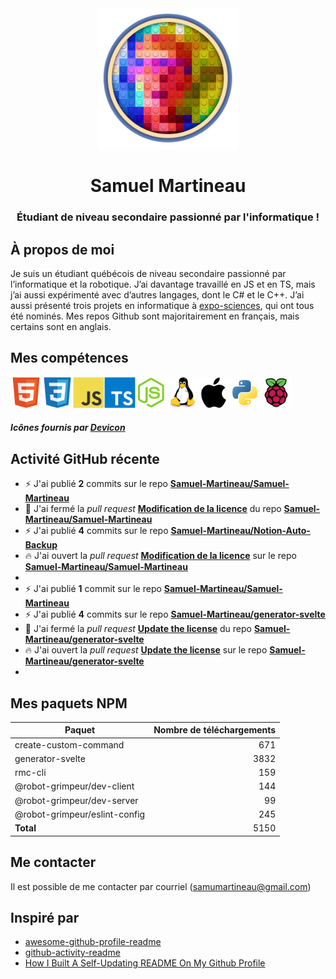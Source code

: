 <div align="middle">
  <img height="225" alt="avatar" src="https://raw.githubusercontent.com/Samuel-Martineau/Samuel-Martineau/master/avatar.png">
  <h1>Samuel Martineau</h1>
  <h3>Étudiant de niveau secondaire passionné par l'informatique !</h3>
</div>

## À propos de moi

Je suis un étudiant québécois de niveau secondaire passionné par l’informatique et la robotique. J’ai davantage travaillé en JS et en TS, mais j’ai aussi expérimenté avec d’autres langages, dont le C# et le C++. J’ai aussi présenté trois projets en informatique à [expo-sciences](https://technoscience.ca/programmes/expo-sciences/), qui ont tous été nominés. Mes repos Github sont majoritairement en français, mais certains sont en anglais.

## Mes compétences

<img alt="HTML5" src="https://raw.githubusercontent.com/devicons/devicon/master/icons/html5/html5-original.svg" width="50" title="HTML5" /><img alt="CSS3" src="https://raw.githubusercontent.com/devicons/devicon/master/icons/css3/css3-original.svg" width="50" title="CSS3" /><img alt="JavaScript" src="https://raw.githubusercontent.com/devicons/devicon/master/icons/javascript/javascript-original.svg" width="50" title="JavaScript" /><img alt="TypeScript" src="https://raw.githubusercontent.com/devicons/devicon/master/icons/typescript/typescript-original.svg" width="50" title="TypeScript" /><img alt="NodeJS" src="https://raw.githubusercontent.com/devicons/devicon/master/icons/nodejs/nodejs-original.svg" width="50" title="NodeJS" /><img alt="Linux" src="https://raw.githubusercontent.com/devicons/devicon/master/icons/linux/linux-original.svg" width="50" title="Linux" /><img alt="Apple" src="https://raw.githubusercontent.com/devicons/devicon/master/icons/apple/apple-original.svg" width="50" title="Apple" /><img alt="Python" src="https://raw.githubusercontent.com/devicons/devicon/master/icons/python/python-original.svg" width="50" title="Python" /><img alt="RaspberryPi" src="https://raw.githubusercontent.com/devicons/devicon/master/icons/raspberrypi/raspberrypi-original.svg" width="50" title="RaspberryPi" />

##### Icônes fournis par [Devicon](https://konpa.github.io/devicon/)

## Activité GitHub récente

- ⚡ J&#x27;ai publié **2** commits sur le repo [**Samuel-Martineau/Samuel-Martineau**](https://github.com/Samuel-Martineau/Samuel-Martineau)
- 🚫 J&#x27;ai fermé la _pull request_ [**Modification de la licence**](https://github.com/Samuel-Martineau/Samuel-Martineau/pull/10) du repo [**Samuel-Martineau/Samuel-Martineau**](https://github.com/Samuel-Martineau/Samuel-Martineau)
- ⚡ J&#x27;ai publié **4** commits sur le repo [**Samuel-Martineau/Notion-Auto-Backup**](https://github.com/Samuel-Martineau/Notion-Auto-Backup)
- 🔥 J&#x27;ai ouvert la _pull request_ [**Modification de la licence**](https://github.com/Samuel-Martineau/Samuel-Martineau/pull/10) sur le repo [**Samuel-Martineau/Samuel-Martineau**](https://github.com/Samuel-Martineau/Samuel-Martineau)
-
- ⚡ J&#x27;ai publié **1** commit sur le repo [**Samuel-Martineau/Samuel-Martineau**](https://github.com/Samuel-Martineau/Samuel-Martineau)
- ⚡ J&#x27;ai publié **4** commits sur le repo [**Samuel-Martineau/generator-svelte**](https://github.com/Samuel-Martineau/generator-svelte)
- 🚫 J&#x27;ai fermé la _pull request_ [**Update the license**](https://github.com/Samuel-Martineau/generator-svelte/pull/22) du repo [**Samuel-Martineau/generator-svelte**](https://github.com/Samuel-Martineau/generator-svelte)
- 🔥 J&#x27;ai ouvert la _pull request_ [**Update the license**](https://github.com/Samuel-Martineau/generator-svelte/pull/22) sur le repo [**Samuel-Martineau/generator-svelte**](https://github.com/Samuel-Martineau/generator-svelte)
-

## Mes paquets NPM

| Paquet                        | Nombre de téléchargements |
| ----------------------------- | ------------------------: |
| create-custom-command         |                       671 |
| generator-svelte              |                      3832 |
| rmc-cli                       |                       159 |
| @robot-grimpeur/dev-client    |                       144 |
| @robot-grimpeur/dev-server    |                        99 |
| @robot-grimpeur/eslint-config |                       245 |
| **Total**                     |                      5150 |

## Me contacter

Il est possible de me contacter par courriel ([samumartineau@gmail.com](mailto:samumartineau@gmail.com))

## Inspiré par

- [awesome-github-profile-readme](https://github.com/abhisheknaiidu/awesome-github-profile-readme)
- [github-activity-readme](https://github.com/jamesgeorge007/github-activity-readme)
- [How I Built A Self-Updating README On My Github Profile](https://www.mokkapps.de/blog/how-i-built-a-self-updating-readme-on-my-git-hub-profile/)
